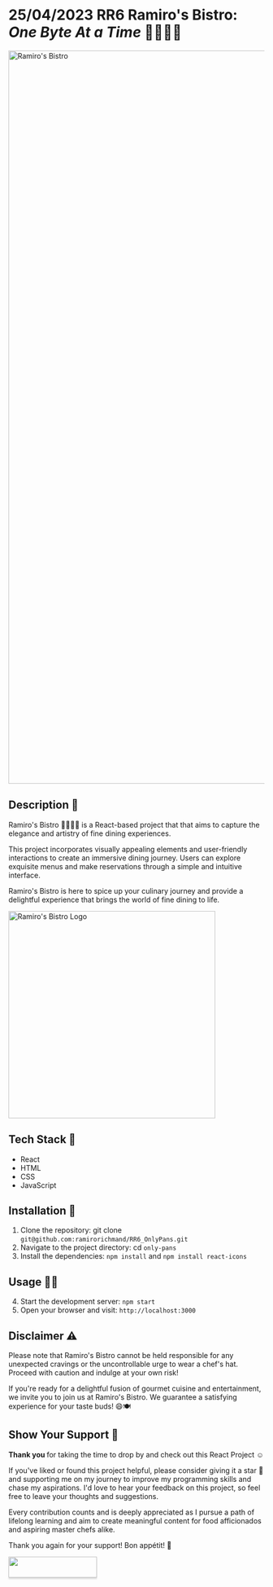 # 25/04/2023 RR6 Ramiro's Bistro: _One Byte At a Time_ 👨🏽‍🍳🥘


<img width="1440" alt="Ramiro's Bistro" src="https://github.com/ramirorichmand/RR6_OnlyPans/assets/122550071/1884fc04-28f4-4574-9217-d58d22107675">

## Description 💬
Ramiro's Bistro 👨🏽‍🍳🥘 is a React-based project that that aims to capture the elegance and artistry of fine dining experiences. 

This project incorporates visually appealing elements and user-friendly interactions to create an immersive dining journey. Users can explore exquisite menus and make reservations through a simple and intuitive interface. 

Ramiro's Bistro is here to spice up your culinary journey and provide a delightful experience that brings the world of fine dining to life.

<!--
<img width="600" src="https://github.com/ramirorichmand/RR6_OnlyPans/assets/122550071/8cf9ee57-58d7-4957-8694-75008408e50e">
-->

<img width="407" alt="Ramiro's Bistro Logo" src="https://github.com/ramirorichmand/RR6_OnlyPans/assets/122550071/6071ed21-2910-4aee-9d12-d80d75cbe31b">

## Tech Stack 🤖
- React
- HTML
- CSS
- JavaScript

## Installation 🔢
1. Clone the repository: git clone `git@github.com:ramirorichmand/RR6_OnlyPans.git`
2. Navigate to the project directory: cd `only-pans`
3. Install the dependencies: `npm install` and `npm install react-icons`
## Usage 🧑‍💻
4. Start the development server: `npm start`
5. Open your browser and visit: `http://localhost:3000`

## Disclaimer ⚠️
Please note that Ramiro's Bistro cannot be held responsible for any unexpected cravings or the uncontrollable urge to wear a chef's hat. Proceed with caution and indulge at your own risk!

If you're ready for a delightful fusion of gourmet cuisine and entertainment, we invite you to join us at Ramiro's Bistro. We guarantee a satisfying experience for your taste buds! 😄🍽️

## Show Your Support 🤝

<b> Thank you </b> for taking the time to drop by and check out this React Project ☺️

If you've liked or found this project helpful, please consider giving it a star 🌟 and supporting me on my journey to improve my programming skills and chase my aspirations. I'd love to hear your feedback on this project, so feel free to leave your thoughts and suggestions.

Every contribution counts and is deeply appreciated as I pursue a path of lifelong learning and aim to create meaningful content for food afficionados and aspiring master chefs alike.

Thank you again for your support! Bon appétit! 🙏

<a href="https://www.buymeacoffee.com/ramiro.richmand"><img src="https://www.buymeacoffee.com/assets/img/custom_images/orange_img.png" style="height: 41px !important;width: 174px !important;box-shadow: 0px 3px 2px 0px rgba(190, 190, 190, 0.5) !important;-webkit-box-shadow: 0px 3px 2px 0px rgba(190, 190, 190, 0.5) !important;"  target="_blank"></a>
